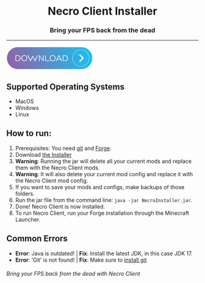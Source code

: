 <h1 align = "center">Necro Client Installer</h1>
<h3 align = "center">Bring your FPS back from the dead</h3>

_______

<a href = "https://github.com/NecroClient/Installer/releases/latest">
<img src="https://raw.githubusercontent.com/afkvido/image-repository/ImageRepo/Modern%20Download%20Button.png" width="225"/>
</a>


## Supported Operating Systems
- MacOS
- Windows
- Linux

## How to run:
1. Prerequisites: You need [git](https://git-scm.com/downloads) and [Forge](https://files.minecraftforge.net/net/minecraftforge/forge/).
2. Download [the Installer](https://github.com/NecroClient/Installer/releases)
3. **Warning**: Running the jar will delete all your current mods and replace them with the Necro Client mods.
4. **Warning**: It will also delete your current mod config and replace it with the Necro Client mod config.
5. If you want to save your mods and configs, make backups of those folders.
6. Run the jar file from the command line: `java -jar NecroInstaller.jar`.
7. Done! Necro Client is now installed.
8. To run Necro Client, run your Forge installation through the Minecraft Launcher.


## Common Errors
- **Error**: Java is outdated! | **Fix**: Install the latest JDK, in this case JDK 17.
- **Error**: 'Git' is not found! | **Fix**: Make sure to [install git](https://git-scm.com/downloads)


<h6>Bring your FPS back from the dead with Necro Client</h6>